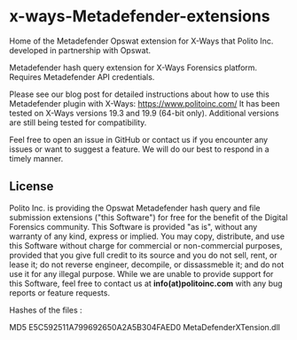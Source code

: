 # x-ways-Metadefender-extensions
Home of the Metadefender Opswat extension for X-Ways that Polito Inc. developed in partnership with Opswat.

Metadefender hash query extension for X-Ways Forensics platform. Requires Metadefender API credentials.

Please see our blog post for detailed instructions about how to use this Metadefender plugin with X-Ways: https://www.politoinc.com/ It has been tested on X-Ways versions 19.3 and 19.9 (64-bit only). Additional versions are still being tested for compatibility. 

Feel free to open an issue in GitHub or contact us if you encounter any issues or want to suggest a feature. We will do our best to respond in a timely manner.

## License
Polito Inc. is providing the Opswat Metadefender hash query and file submission extensions ("this Software") for free for the benefit of the Digital Forensics community. This Software is provided "as is", without any warranty of any kind, express or implied. You may copy, distribute, and use this Software without charge for commercial or non-commercial purposes, provided that you give full credit to its source and you do not sell, rent, or lease it; do not reverse engineer, decompile, or dissassmeble it; and do not use it for any illegal purpose. While we are unable to provide support for this Software, feel free to contact us at  <b>info(at)politoinc.com</b>  with any bug reports or feature requests.
<p>Hashes of the files : 

<p>  MD5      E5C592511A799692650A2A5B304FAED0                  MetaDefenderXTension.dll
